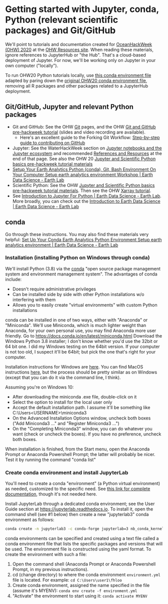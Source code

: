 # Getting started with Jupyter, conda, Python (relevant scientific packages) and Git/GitHub

We'll point to tutorials and documentation created for [OceanHackWeek (OHW) 2020](https://oceanhackweek.github.io) at the [OHW Resources site](https://oceanhackweek.github.io/ohw-resources/). When reading these materials, ignore references to JupyterHub or "the Hub". That's a cloud-based deployment of Jupyter. For now, we'll be working only on Jupyter in your own computer ("locally").

To run OHW20 Python tutorials locally, use [this conda environment file](https://github.com/emiliom/stuff/blob/master/ohw20_environment.yml) adapted by paring down the [original OHW20 conda environment file](https://github.com/oceanhackweek/ohw20-tutorials/blob/master/environment.yml), removing all R packages and other packages related to a JupyterHub deployment.


## Git/GitHub, Jupyter and relevant Python packages

- Git and GitHub: See the OHW [Git](https://oceanhackweek.github.io/ohw-resources/prep/git/) pages, and the OHW [Git and GitHub pre-hackweek tutorial](https://oceanhackweek.github.io/ohw-resources/schedule/#thursday-august-6) (slides and video recording are available).
  -  Here's an excellent guide to the Forking Git Workflow: [Step-by-step guide to contributing on GitHub](https://www.dataschool.io/how-to-contribute-on-github/)
- Jupyter: See the WaterHackWeek section on [Jupyter notebooks and the Jupyter ecosystem](https://waterhackweek.github.io/learning-resources/prep/jupyterhub/#jupyter-notebooks-and-the-jupyter-ecosystem) and recommended [References and Resources](https://waterhackweek.github.io/learning-resources/prep/jupyterhub/#references-and-resources) at the end of that page. See also the OHW 20 [Jupyter and Scientific Python basics pre-hackweek tutorial materials](https://oceanhackweek.github.io/ohw-resources/schedule/#friday-august-7)
- [Setup Your Earth Analytics Python (conda), Git, Bash Environment On Your Computer Setup earth analytics environment Workshop | Earth Data Science - Earth Lab](https://www.earthdatascience.org/workshops/setup-earth-analytics-python/)
- Scientific Python: See the OHW [Jupyter and Scientific Python basics pre-hackweek tutorial materials](https://oceanhackweek.github.io/ohw-resources/schedule/#friday-august-7). Then see the OHW [Xarray tutorial](https://oceanhackweek.github.io/ohw-resources/schedule/#monday-august-10).
- See  [Introduction to Jupyter For Python | Earth Data Science - Earth Lab](https://www.earthdatascience.org/courses/intro-to-earth-data-science/open-reproducible-science/jupyter-python/). More broadly, you can check out the [Introduction to Earth Data Science | Earth Data Science - Earth Lab](https://www.earthdatascience.org/courses/intro-to-earth-data-science/)

## conda

Go through these instructions. You may also find these materials very helpful: [Set Up Your Conda Earth Analytics Python Environment Setup earth analytics environment | Earth Data Science - Earth Lab](https://www.earthdatascience.org/workshops/setup-earth-analytics-python/setup-python-conda-earth-analytics-environment/)

### Installation (installing Python on Windows through conda)

We'll install Python (3.8) via the [conda](https://conda.io) "open source package management system and environment management system". The advantages of conda include:

- Doesn't require administrative privileges
- Can be installed side by side with other Python installations w/o interfering with them
- Allows you to easily create "virtual environments" with custom Python installations

conda can be installed in one of two ways, either with "Anaconda" or "Miniconda". We'll use Miniconda, which is much lighter weight than Anaconda, for your own personal use, you may find Anaconda more user friendly. Go to https://docs.conda.io/en/latest/miniconda.html
Download the Windows Python 3.8 installer; I don't know whether you'd use the 32bit or 64 bit one. I did my Windows testing on the 64bit version. If your computer is not too old, I suspect it'll be 64bit; but pick the one that's right for your computer.

Installation instructions for Windows are [here](https://conda.io/projects/conda/en/latest/user-guide/install/index.html). You can find MacOS instructions [here](https://conda.io/projects/conda/en/latest/user-guide/install/index.html), but the process should be pretty similar as on Windows (except that you can do it via the command line, I think).

Assuming you're on Windows 10:

- After downloading the miniconda .exe file, double-click on it
- Select the option to install for the local user only
- Accept the default installation path. I assume it'll be something like C:\Users\<USERNAME>\miniconda3
- On the Advanced Installation Options window, uncheck both boxes ("Add Miniconda3 ..." and "Register Miniconda3 ...")
- On the "Completing Miniconda3" window, you can do whatever you want (check or uncheck the boxes). If you have no preference, uncheck both boxes.

When installation is finished, from the Start menu, open the Anaconda Prompt or Anaconda Powershell Prompt; the latter will probably be nicer. Test it by running the command "conda list"

### Create conda environment and install JupyterLab

You'll need to create a conda "environment" (a Python virtual environment) as needed, customized to the specific need. See [this link for complete documentation](https://docs.conda.io/projects/conda/en/latest/user-guide/tasks/manage-environments.html), though it's not needed here.

Install JupyterLab through a dedicated conda environment; see the User Guide section at https://jupyterlab.readthedocs.io. To install it, open the command shell (see #1 below) then create a new "jupyterlab3" conda environment as follows:
```bash
conda create -n jupyterlab3 -c conda-forge jupyterlab=3 nb_conda_kernels
```

conda environments can be specified and created using a text file called a conda environment file that lists the specific packages and versions that will be used. The environment file is constructed using the yaml format. To create the environment with such a file:

1. Open the command shell (Anaconda Prompt or Anaconda Powershell Prompt, in my previous instructions).
2. cd (change directory) to where the conda environment `environment.yml` file is located. For example: `cd C:\Users\user1\fhloo`
3. Create conda environment, assigned the name specified in the file (assume it's MYENV):  `conda env create -f environment.yml`
4. "Activate" the environment to start using it:  `conda activate MYENV`
